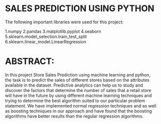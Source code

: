 
# SALES PREDICTION USING PYTHON

The following important libraries were used for this project:

1.numpy
2.pandas
3.matplotlib.pyplot
4.seaborn
5.sklearn.model_selection.train_test_split
6.sklearn.linear_model.LinearRegression

# ABSTRACT:
In this project Store Sales Prediction using machine learning and python, the task is to predict the sales of different stores based on the attributes available in the dataset. Predictive analytics can help us to study and discover the factors that determine the number of sales that a retail store will have in the future by using different machine learning techniques and trying to determine the best algorithm suited to our particular problem statement. We have implemented normal regression techniques and as well as boosting techniques in our approach and have found that the boosting algorithms have better results than the regular regression algorithms.
